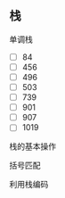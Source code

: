 ## 栈

单调栈

* [ ] 84
* [ ] 456
* [ ] 496
* [ ] 503
* [ ] 739
* [ ] 901
* [ ] 907
* [ ] 1019

栈的基本操作

括号匹配

利用栈编码